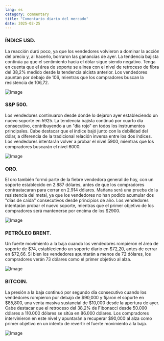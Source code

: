 ```yaml
---
lang: es
category: commentary
title: "Comentario diario del mercado"
date: 2025-02-25
---
```


### ÍNDICE USD.

La reacción duró poco, ya que los vendedores volvieron a dominar la acción del precio y, al hacerlo, borraron las ganancias de ayer. La tendencia bajista continúa ya que el sentimiento hacia el dólar sigue siendo negativo. Tenga en cuenta que el área de soporte se alinea con el nivel de retroceso de fibra del 38,2% medido desde la tendencia alcista anterior. Los vendedores apuntan por debajo de 106, mientras que los compradores buscan la resistencia de 106,72.

![Image](https://markleighedu.github.io/img/Feb-2025/25-Feb-2025/usdindex.jpg)

### S&P 500.

Los vendedores continuaron desde donde lo dejaron ayer estableciendo un nuevo soporte en 5925. La tendencia bajista continuó por cuarto día consecutivo, contribuyendo a un "día rojo" en todos los instrumentos principales. Cabe destacar que el índice bajó junto con la debilidad del dólar, a diferencia de la tradicional relación inversa entre los dos índices. Los vendedores intentarán volver a probar el nivel 5900, mientras que los compradores buscarán el nivel 6000.

![Image](https://markleighedu.github.io/img/Feb-2025/25-Feb-2025/sp500.jpg)

### ORO.

El oro también formó parte de la fiebre vendedora general de hoy, con un soporte establecido en 2.887 dólares, antes de que los compradores contraatacaran para cerrar en 2.914 dólares. Mañana será una prueba de la resistencia del metal, ya que los vendedores no han podido acumular dos "días de caída" consecutivos desde principios de año. Los vendedores intentarán probar el nuevo soporte, mientras que el primer objetivo de los compradores será mantenerse por encima de los $2900.

![Image](https://markleighedu.github.io/img/Feb-2025/25-Feb-2025/gold.jpg)

### PETRÓLEO BRENT.

Un fuerte movimiento a la baja cuando los vendedores rompieron el área de soporte de $74, estableciendo un soporte diario en $72,20, antes de cerrar en $72,66. Si bien los vendedores apuntarán a menos de 72 dólares, los compradores verán 73 dólares como el primer objetivo al alza.

![Image](https://markleighedu.github.io/img/Feb-2025/25-Feb-2025/brentoil.jpg)

### BITCOIN.

La presión a la baja continuó por segundo día consecutivo cuando los vendedores rompieron por debajo de $90,000 y fijaron el soporte en $85,800, una venta masiva sustancial de $10,000 desde la apertura de ayer. Cabe destacar que el retroceso del 38,2% de Fibonacci desde 50.000 dólares a 110.000 dólares se sitúa en 86.000 dólares. Los compradores intervinieron en este nivel y apuntarán a recuperar $90,000 al alza como primer objetivo en un intento de revertir el fuerte movimiento a la baja.

![Image](https://markleighedu.github.io/img/Feb-2025/25-Feb-2025/bitcoin.jpg)

